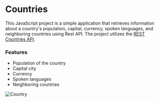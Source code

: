 # Countries

This JavaScript project is a simple application that retrieves information about a country's population, capital, currency, spoken languages, and neighboring countries using Rest API. The project utilizes the [REST Countries API](https://restcountries.com/).

### Features
- Population of the country
- Capital city
- Currency
- Spoken languages
- Neighboring countries

 ![Country](https://github.com/bayEmin/Countries/assets/158794946/75508e87-0aad-49d2-b3f2-8690ad4aaa1c)
